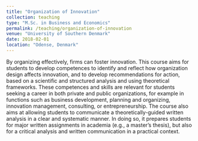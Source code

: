 ```yaml
---
title: "Organization of Innovation"
collection: teaching
type: "M.Sc. in Business and Economics"
permalink: /teaching/organization-of-innovation
venue: "University of Southern Denmark"
date: 2018-02-01
location: "Odense, Denmark"
---
```


By organizing effectively, firms can foster innovation. This course aims for students to develop competences to identify and reflect how organization design affects innovation, and to develop recommendations for action, based on a scientific and structured analysis and using theoretical frameworks. These competences and skills are relevant for students seeking a career in both private and public organizations, for example in functions such as business development, planning and organizing, innovation management, consulting, or entrepreneurship. The course also aims at allowing students to communicate a theoretically-guided written analysis in a clear and systematic manner. In doing so, it prepares students for major written assignments in academia (e.g., a master’s thesis), but also for a critical analysis and written communication in a practical context.
